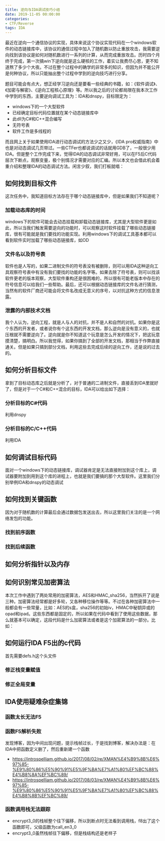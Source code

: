 ```yaml
---
title: 逆向与IDA调试技巧小结
date: 2019-11-05 00:00:00
categories:
- CTF/Reverse
tags: IDA
---
```


最近在逆向一个通信协议的实现，具体来说这个协议实现代码在一个windows软件的动态链接库中，该协议的通信过程中加入了随机数以防止重放攻击，我需要逆向找到该协议是如何对随机数进行一系列的计算，从而完成重放攻击。历时四个月终于完成，第一次搞win下逆向就是这么硬核的工作，着实让我费尽心思，更不知道熬了多少个大夜。不过在整个过程中的确学的非常多的知识，但因为并不能公开是何种协议，所以只能抽出整个过程中学到的逆向技巧进行分享。

题目可能会有点大，想正经学习逆向还是要看一些经典的书籍，如：《软件调试》、《加密与解密》、《逆向工程核心原理》等。所以我之后的讨论都局限在我本次工作中学到的东西，主要逆向调试工具为：IDA和dnspy，目标限定为：

- windows下的一个大型软件
- 已经确定目标代码位置就在某个动态链接库中
- 此dll为C#和C++混合编写
- 无符号表
- 软件工作是多线程的

而且网上关于如果使用IDA进行动态调试的方法少之又少，《IDA pro权威指南》中也是对动态调试几页带过。一些CTFer也都说调试的话就用GDB了，一般很少用IDA。但是整个工作完成下来，觉得IDA的动态调试非常好用，可以在F5后C代码层次下断点，观察变量，极个别情况才需要对应的汇编。所以本文也会借此机会着重介绍和整理IDA的动态调试方法。闲言少叙，我们打板就唱：

## 如何找到目标文件

这次任务中，我知道目标方法存在于哪个动态链接库中，但是如果我们不知道呢？

### 加载动态库的时间

windows下的软件可能会去动态挂载和卸载动态链接库，尤其是大型软件更是如此，所以当我们触发需要逆向的功能时，可以观察这时软件挂载了哪些动态链接库，很有可能就是我们要找的功能实现。利用windows下的调试工具基本都可以看到软件实时加载了哪些动态链接库，如OD

### 文件名以及符号表

软件也是人写的，如果二进制文件的符号表没有被删除，则可以用IDA这种逆向工具观察符号表中有没有我们要找的功能的名字等。如果去除了符号表，则可以找该软件更老的版本观察，大型软件重构还是很困难的，所以很有可能老版本中存在的符号信息可以给我们一些帮助。最后，还可以根据动态链接库的文件名进行猜测，当然有的软件厂商还可能会将文件名改成无意义的序号，以对抗这种方式的信息泄露。

### 泄露的内部技术文档

我个人认为，逆向工程，就是人与人的对抗，并不是人和自然的对抗。如果你是这个东西的开发者，或者说你有个这东西的开发文档，那么逆向是没有意义的，也就压根就不需要逆向了。逆向就是你不知道这个玩意是怎么开发的情况下，把这玩意摸清楚，搞明白。所以我觉得，如果你搞到了全部的开发文档，那相当于作弊直接通关。但是如果只搞到部分文档，利用这些去完成后续的逆向工作，还是说的过去的。

## 如何分析目标文件

拿到了目标动态库之后就是分析了，对于普通的二进制文件，直接丢到IDA里就好了，但是对于一个C#和C++混合的目标，IDA可以给出如下选择：

### 分析目标的C#代码

利用dnspy

### 分析目标的C/C++代码

利用IDA

## 如何调试目标代码

面对一个windows下的动态链接库，调试器肯定是无法直接附加到这个库上，调试器要附加到用到这个库的进程上，也就是我们要搞的那个大型软件。这里我们分别举例IDA和dnspy的动态调试

## 如何找到关键函数

因为对于随机数的计算最后会通过数据包发送出去，所以这里我们关注的是一个网络发包的功能。

### 找到前序函数 

### 找到后续函数

## 如何分析指针以及内存

## 如何识别常见加密算法

本次工作中遇到了两处常用的加密算法，AES和HMAC_sha256，当然拆开了说是三种。加密算法经常都是好多轮，又各种移位操作等等。不过在各种加密算法中一般都会有一些常量，比如：AES的s盒，sha256的初始iv，HMAC中秘钥异或的opad和ipad。这些东西都是固定的，所以如果在代码中看到了使用这些数据，那么就基本可以确定，这段代码是什么加密算法或者是这个加密算法的一部分。比如：


## 如何运行IDA F5出的c代码

首先需要defs.h这个头文件

### 修正栈变量赋值

### 修正全局变量

## IDA使用疑难杂症集锦

### 函数太长无法F5

### 函数F5解析失败

发现博客，因为中间出现问题，提示栈帧过长，于是找到博客，解决办法是：在IDA中把函数定义删了，然后重新建一个函数

- https://introspelliam.github.io/2017/08/02/re/XMAN%E4%B9%8B%E6%97%85-%E9%80%86%E5%90%91%E5%9F%BA%E7%A1%80%EF%BC%88%E4%B8%8A%EF%BC%89/
- https://introspelliam.github.io/2017/08/03/re/XMAN%E4%B9%8B%E6%97%85-%E9%80%86%E5%90%91%E5%9F%BA%E7%A1%80%EF%BC%88%E4%B8%8B%EF%BC%89/

### 函数调用栈无法跟踪

- encrypt3_0的栈帧整个往下偏移，所以到断点时无法看到调用栈，f8出了这个函数即可，父级函数为call_en3_0
- encrypt3_0虽然栈帧往下偏移，但是栈结构还是老样子